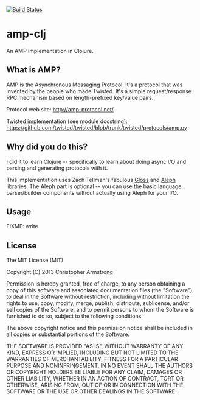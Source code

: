 [![Build Status](https://travis-ci.org/radeex/amp-clj.png)](https://travis-ci.org/radeex/amp-clj)

# amp-clj

An AMP implementation in Clojure.

## What is AMP?

AMP is the Asynchronous Messaging Protocol. It's a protocol that was invented
by the people who made Twisted. It's a simple request/response RPC mechanism
based on length-prefixed key/value pairs.

Protocol web site: http://amp-protocol.net/

Twisted implementation (see module docstring):
https://github.com/twisted/twisted/blob/trunk/twisted/protocols/amp.py

## Why did you do this?

I did it to learn Clojure -- specifically to learn about doing async I/O and
parsing and generating protocols with it.

This implementation uses Zach Tellman's fabulous
[Gloss](http://github.com/ztellman/gloss) and
[Aleph](http://github.com/ztellman/aleph) libraries. The Aleph part is optional
-- you can use the basic language parser/builder components without actually
using Aleph for your I/O.

## Usage

FIXME: write

## License

The MIT License (MIT)

Copyright (C) 2013 Christopher Armstrong

Permission is hereby granted, free of charge, to any person obtaining a copy of
this software and associated documentation files (the "Software"), to deal in
the Software without restriction, including without limitation the rights to
use, copy, modify, merge, publish, distribute, sublicense, and/or sell copies of
the Software, and to permit persons to whom the Software is furnished to do so,
subject to the following conditions:

The above copyright notice and this permission notice shall be included in all
copies or substantial portions of the Software.

THE SOFTWARE IS PROVIDED "AS IS", WITHOUT WARRANTY OF ANY KIND, EXPRESS OR
IMPLIED, INCLUDING BUT NOT LIMITED TO THE WARRANTIES OF MERCHANTABILITY, FITNESS
FOR A PARTICULAR PURPOSE AND NONINFRINGEMENT. IN NO EVENT SHALL THE AUTHORS OR
COPYRIGHT HOLDERS BE LIABLE FOR ANY CLAIM, DAMAGES OR OTHER LIABILITY, WHETHER
IN AN ACTION OF CONTRACT, TORT OR OTHERWISE, ARISING FROM, OUT OF OR IN
CONNECTION WITH THE SOFTWARE OR THE USE OR OTHER DEALINGS IN THE SOFTWARE.

